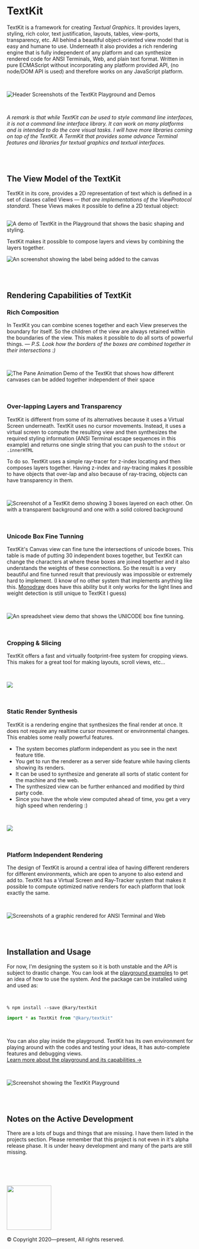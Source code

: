 
# TextKit

TextKit is a framework for creating _Textual Graphics_. It provides layers, styling, rich color, text justification, layouts, tables, view-ports, transparency, etc. All behind a beautiful object-oriented view model that is easy and humane to use. Underneath it also provides a rich rendering engine that is fully independent of any platform and can synthesize rendered code for ANSI Terminals, Web, and plain text format. Written in pure ECMAScript without incorporating any platform provided API, (no node/DOM API is used) and therefore works on any JavaScript platform.

<br>

![Header Screenshots of the TextKit Playground and Demos](https://user-images.githubusercontent.com/2157285/124506813-b17be900-dde1-11eb-83d1-2c889eef50c1.png)

<br>

_A remark is that while TextKit can be used to style command line interfaces, it is not a command line interface library. It can work on many platforms and is intended to do the core visual tasks. I will have more libraries coming on top of the TextKit. A TermKit that provides some advance Terminal features and libraries for textual graphics and textual interfaces._

<br><br>

## The View Model of the TextKit

TextKit in its core, provides a 2D representation of text which is defined in a set of classes called Views &mdash; _that are implementations of the ViewProtocol standard_. These Views makes it possible to define a 2D textual object: <br><br>

![A demo of TextKit in the Playground that shows the basic shaping and styling.](https://user-images.githubusercontent.com/2157285/124508332-f5bcb880-dde4-11eb-9686-d21ea07b116a.png)

TextKit makes it possible to compose layers and views by combining the layers together.

![An screenshot showing the label being added to the canvas](https://user-images.githubusercontent.com/2157285/124508639-96ab7380-dde5-11eb-94d1-d83cab4e52fb.png)

<br><br>

## Rendering Capabilities of TextKit

### Rich Composition

In TextKit you can combine scenes together and each View preserves the boundary for itself. So the children of the view are always retained within the boundaries of the view. This makes it possible to do all sorts of powerful things. &mdash; _P.S. Look how the borders of the boxes are combined together in their intersections :)_

<br>

![The Pane Animation Demo of the TextKit that shows how different canvases can be added together independent of their space](https://user-images.githubusercontent.com/2157285/124508914-13d6e880-dde6-11eb-99cf-9fda7acefcc4.gif)

<br>

### Over-lapping Layers and Transparency

TextKit is different from some of its alternatives because it uses a Virtual Screen underneath. TextKit uses no cursor movements. Instead, it uses a virtual screen to compute the resulting view and then synthesizes the required styling information (ANSI Terminal escape sequences in this example) and returns one single string that you can push to the `stdout` or `.innerHTML`

To do so. TextKit uses a simple ray-tracer for z-index locating and then composes layers together. Having z-index and ray-tracing makes it possible to have objects that over-lap and also because of ray-tracing, objects can have transparency in them.

<br>

![Screenshot of a TextKit demo showing 3 boxes layered on each other. On with a transparent background and one with a solid colored background](https://user-images.githubusercontent.com/2157285/124674068-46a8db80-decf-11eb-98fe-84d367e36822.png)

<br>

### Unicode Box Fine Tunning

TextKit's Canvas view can fine tune the intersections of unicode boxes. This table is made of putting 30 independent boxes together, but TextKit can change the characters at where these boxes are joined together and it also understands the weights of these connections. So the result is a very beautiful and fine tunned result that previously was impossible or extremely hard to implement. (I know of no other system that implements anything like this. [Monodraw](http://monodraw.helftone.com) does have this ability but it only works for the light lines and weight detection is still unique to TextKit I guess)

<br>

![An spreadsheet view demo that shows the UNICODE box fine tunning.](https://user-images.githubusercontent.com/2157285/124509224-c9a23700-dde6-11eb-8db2-f05f35b79fb0.gif)

<br>

### Cropping & Slicing

TextKit offers a fast and virtually footprint-free system for cropping views. This makes for a great tool for making layouts, scroll views, etc...

<br>

![](https://user-images.githubusercontent.com/2157285/124509778-bcd21300-dde7-11eb-96b4-89264f582521.gif)

<br>

### Static Render Synthesis

TextKit is a rendering engine that synthesizes the final render at once. It does not require any realtime cursor movement or environmental changes. This enables some really powerful features.
- The system becomes platform independent as you see in the next feature title.
- You get to run the renderer as a server side feature while having clients showing its renders.
- It can be used to synthesize and generate all sorts of static content for the machine and the web.
- The synthesized view can be further enhanced and modified by third party code.
- Since you have the whole view computed ahead of time, you get a very high speed when rendering :)

<br>

![](https://user-images.githubusercontent.com/2157285/124675008-0d716b00-ded1-11eb-92d3-dfbb93de1e4d.png)

<br>

### Platform Independent Rendering

The design of TextKit is around a central idea of having different renderers for different environments, which are open to anyone to also extend and add to. TextKit has a Virtual Screen and Ray-Tracker system that makes it possible to compute optimized native renders for each platform that look exactly the same.

<br>

![Screenshots of a graphic rendered for ANSI Terminal and Web](https://user-images.githubusercontent.com/2157285/124510265-b001ef00-dde8-11eb-8066-8c6df650ab7d.png)

<br><br>

## Installation and Usage

For now, I'm designing the system so it is both unstable and the API is subject to drastic change. You can look at the [playground examples](https://github.com/pouyakary/TextKit/tree/master/textkit/playgrounds) to get an idea of how to use the system. And the package can be installed using and used as:

<br>

```shell
% npm install --save @kary/textkit
```

```TypeScript
import * as TextKit from "@kary/textkit"
```

<br>

You can also play inside the playground. TextKit has its own environment for playing around with the codes and testing your ideas, It has auto-complete features and debugging views. <br>
[Learn more about the playground and its capabilities →](https://github.com/pouyakary/textkit/wiki/playground)

<br>

![Screenshot showing the TextKit Playground](https://user-images.githubusercontent.com/2157285/124616367-425acf00-de8b-11eb-8b0a-a1a3994a61fe.png)


<br><br>

## Notes on the Active Development
There are a lots of bugs and things that are missing. I have them listed in the projects section. Please remember that this project is not even in it's alpha release phase. It is under heavy development and many of the parts are still missing.

<br><br><br><br>
<a href="https://kary.us/"><img src="https://inventory.kary.us/content/signature.png" width="120"></a><br><br>
&copy; Copyright 2020&mdash;present, All rights reserved.
